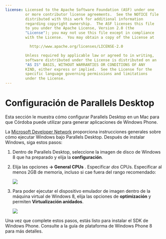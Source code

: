 ```yaml
---
license: Licensed to the Apache Software Foundation (ASF) under one
         or more contributor license agreements.  See the NOTICE file
         distributed with this work for additional information
         regarding copyright ownership.  The ASF licenses this file
         to you under the Apache License, Version 2.0 (the
         "License"); you may not use this file except in compliance
         with the License.  You may obtain a copy of the License at

           http://www.apache.org/licenses/LICENSE-2.0

         Unless required by applicable law or agreed to in writing,
         software distributed under the License is distributed on an
         "AS IS" BASIS, WITHOUT WARRANTIES OR CONDITIONS OF ANY
         KIND, either express or implied.  See the License for the
         specific language governing permissions and limitations
         under the License.
---
```


# Configuración de Parallels Desktop

Esta sección le muestra cómo configurar Parallels Desktop en un Mac para que Córdoba puede utilizar para generar aplicaciones de Windows Phone.

La [Microsoft Developer Network][1] proporciona instrucciones generales sobre cómo ejecutar Windows bajo Parallels Desktop. Después de instalar Windows, siga estos pasos:

 [1]: http://msdn.microsoft.com/en-US/library/windows/apps/jj945424

1.  Dentro de Parallels Desktop, seleccione la imagen de disco de Windows 8 que ha preparado y elija la **configuración**.

2.  Elija las opciones **→ General CPUs** . Especificar *dos* CPUs. Especificar al menos 2GB de memoria, incluso si cae fuera del rango recomendado:
    
    ![][2]

3.  Para poder ejecutar el dispositivo emulador de imagen dentro de la máquina virtual de Windows 8, elija las opciones de **optimización** y permiten **Virtualización anidados**.
    
    ![][3]

 [2]: img/guide/platforms/wp8/parallel_cpu_opts.png
 [3]: img/guide/platforms/wp8/parallel_optimize_opts.png

Una vez que complete estos pasos, estás listo para instalar el SDK de Windows Phone. Consulte a la guía de plataforma de Windows Phone 8 para más detalles.